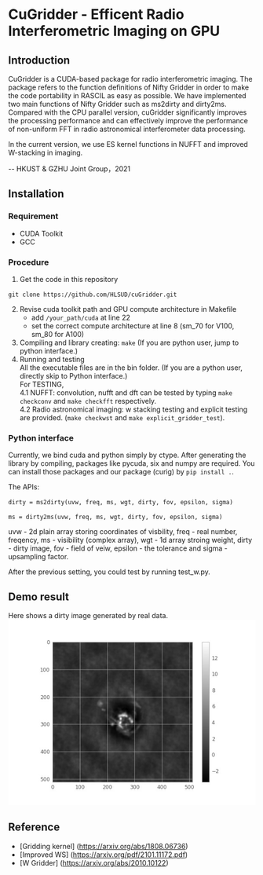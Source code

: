 # CuGridder - Efficent Radio Interferometric Imaging on GPU

## Introduction

CuGridder is a CUDA-based package for radio interferometric imaging. The package refers to the function definitions of Nifty Gridder in order to make the code portability in RASCIL as easy as possible. We have implemented two main functions of Nifty Gridder such as ms2dirty and dirty2ms. Compared with the CPU parallel version, cuGridder significantly improves the processing performance and can effectively improve the performance of non-uniform FFT in radio astronomical interferometer data processing.

In the current version, we use ES kernel functions in NUFFT and improved W-stacking in imaging.

-- HKUST & GZHU Joint Group，2021

## Installation

### Requirement

-   CUDA Toolkit
-   GCC

### Procedure

1. Get the code in this repository

```
git clone https://github.com/HLSUD/cuGridder.git
```

2. Revise cuda toolkit path and GPU compute architecture in Makefile
    - add `/your_path/cuda` at line 22
    - set the correct compute architecture at line 8 (sm_70 for V100, sm_80 for A100)
3. Compiling and library creating: `make` (If you are python user, jump to python interface.)
4. Running and testing\
   All the executable files are in the bin folder. (If you are a python user, directly skip to Python interface.)\
   For TESTING,\
   4.1 NUFFT: convolution, nufft and dft can be tested by typing `make checkconv` and `make checkfft` respectively.\
   4.2 Radio astronomical imaging: w stacking testing and explicit testing are provided. (`make checkwst` and `make explicit_gridder_test`).

### Python interface

Currently, we bind cuda and python simply by ctype. After generating the library by compiling, packages like pycuda, six and numpy are required. You can install those packages and our package (curig) by `pip install .`.

The APIs:

```
dirty = ms2dirty(uvw, freq, ms, wgt, dirty, fov, epsilon, sigma)
```

```
ms = dirty2ms(uvw, freq, ms, wgt, dirty, fov, epsilon, sigma)
```

uvw - 2d plain array storing coordinates of visbility, freq - real number, freqency, ms - visibility (complex array), wgt - 1d array stroing weight, dirty - dirty image, fov - field of veiw, epsilon - the tolerance and sigma - upsampling factor.

After the previous setting, you could test by running test_w.py.

## Demo result

Here shows a dirty image generated by real data.
![demo](./docs/demo_dirty.jpg)

## Reference

-   [Gridding kernel] (https://arxiv.org/abs/1808.06736)
-   [Improved WS] (https://arxiv.org/pdf/2101.11172.pdf)
-   [W Gridder] (https://arxiv.org/abs/2010.10122)
